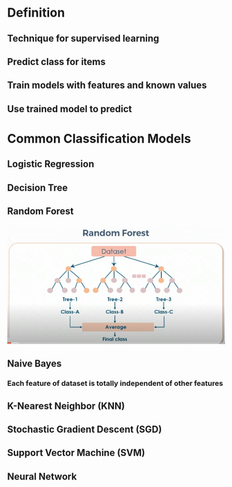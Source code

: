 # Definition

## Technique for supervised learning
## Predict class for items 
## Train models with features and known values
## Use trained model to predict

# Common Classification Models
## Logistic Regression
## Decision Tree
## Random Forest
### ![randomforest](./assets/Classification/randomforest.png)
## Naive Bayes
### Each feature of dataset is totally independent of other features
## K-Nearest Neighbor (KNN)
## Stochastic Gradient Descent (SGD)
## Support Vector Machine (SVM)
## Neural Network
